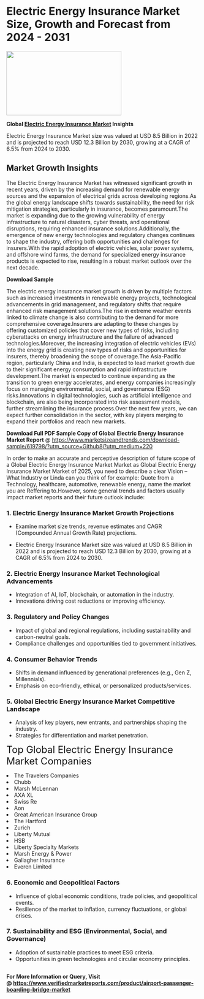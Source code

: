 <H1>Electric Energy Insurance Market Size, Growth and Forecast from 2024 - 2031</H1><img class="aligncenter size-medium wp-image-584254" src="https://thirdeyenews.in/wp-content/uploads/2024/09/Global-Market-Research-300x168.jpeg" alt="" width="300" height="168" /><p><strong>Global&nbsp;<a href="https://www.marketsizeandtrends.com/download-sample/619798/?utm_source=Github8j?utm_medium=220">Electric Energy Insurance Market</a> Insights</strong></p><p>Electric Energy Insurance Market size was valued at USD 8.5 Billion in 2022 and is projected to reach USD 12.3 Billion by 2030, growing at a CAGR of 6.5% from 2024 to 2030.</p><p><h2>Market Growth Insights</h2> <p>The Electric Energy Insurance Market has witnessed significant growth in recent years, driven by the increasing demand for renewable energy sources and the expansion of electrical grids across developing regions.As the global energy landscape shifts towards sustainability, the need for risk mitigation strategies, particularly in insurance, becomes paramount.The market is expanding due to the growing vulnerability of energy infrastructure to natural disasters, cyber threats, and operational disruptions, requiring enhanced insurance solutions.Additionally, the emergence of new energy technologies and regulatory changes continues to shape the industry, offering both opportunities and challenges for insurers.With the rapid adoption of electric vehicles, solar power systems, and offshore wind farms, the demand for specialized energy insurance products is expected to rise, resulting in a robust market outlook over the next decade.</p> <p><strong>Download Sample</strong></p> <p>The electric energy insurance market growth is driven by multiple factors such as increased investments in renewable energy projects, technological advancements in grid management, and regulatory shifts that require enhanced risk management solutions.The rise in extreme weather events linked to climate change is also contributing to the demand for more comprehensive coverage.Insurers are adapting to these changes by offering customized policies that cover new types of risks, including cyberattacks on energy infrastructure and the failure of advanced technologies.Moreover, the increasing integration of electric vehicles (EVs) into the energy grid is creating new types of risks and opportunities for insurers, thereby broadening the scope of coverage.The Asia-Pacific region, particularly China and India, is expected to lead market growth due to their significant energy consumption and rapid infrastructure development.The market is expected to continue expanding as the transition to green energy accelerates, and energy companies increasingly focus on managing environmental, social, and governance (ESG) risks.Innovations in digital technologies, such as artificial intelligence and blockchain, are also being incorporated into risk assessment models, further streamlining the insurance process.Over the next few years, we can expect further consolidation in the sector, with key players merging to expand their portfolios and reach new markets.<p><span class=""><strong>Download Full PDF Sample Copy of Global Electric Energy Insurance Market Report</strong> @ <a href="https://www.marketsizeandtrends.com/download-sample/619798/?utm_source=Github8j?utm_medium=220" target="_blank">https://www.marketsizeandtrends.com/download-sample/619798/?utm_source=Github8j?utm_medium=220</a></span></p><p>In order to make an accurate and perceptive description of future scope of a Global&nbsp;Electric Energy Insurance Market Market as Global&nbsp;Electric Energy Insurance Market Market of 2025, you need to describe a clear Vision &ndash; What Industry or Linda can you think of for example: Quote from a Technology, healthcare, automotive, renewable energy, name the market you are Reffering to.However, some general trends and factors usually impact market reports and their future outlook include:</p><h3>1.&nbsp;<strong>Electric Energy Insurance Market Growth Projections</strong></h3><ul><li>Examine market size trends, revenue estimates and CAGR (Compounded Annual Growth Rate) projections.</li><li><p>Electric Energy Insurance Market size was valued at USD 8.5 Billion in 2022 and is projected to reach USD 12.3 Billion by 2030, growing at a CAGR of 6.5% from 2024 to 2030.</p></li></ul><h3>2.&nbsp;<strong>Electric Energy Insurance Market Technological Advancements</strong></h3><ul><li>Integration of AI, IoT, blockchain, or automation in the industry.</li><li>Innovations driving cost reductions or improving efficiency.</li></ul><h3>3.&nbsp;<strong>Regulatory and Policy Changes</strong></h3><ul><li>Impact of global and regional regulations, including sustainability and carbon-neutral goals.</li><li>Compliance challenges and opportunities tied to government initiatives.</li></ul><h3>4.&nbsp;<strong>Consumer Behavior Trends</strong></h3><ul><li>Shifts in demand influenced by generational preferences (e.g., Gen Z, Millennials).</li><li>Emphasis on eco-friendly, ethical, or personalized products/services.</li></ul><h3>5.&nbsp;<strong>Global Electric Energy Insurance Market Competitive Landscape</strong></h3><ul><li>Analysis of key players, new entrants, and partnerships shaping the industry.</li><li>Strategies for differentiation and market penetration.</li></ul><p data-pm-slice="1 1 []"><span style="color: inherit; font-family: inherit; font-size: 25px;">Top Global Electric Energy Insurance Market Companies</span></p><div class="" data-test-id=""><p><li>The Travelers Companies</li><li> Chubb</li><li> Marsh McLennan</li><li> AXA XL</li><li> Swiss Re</li><li> Aon</li><li> Great American Insurance Group</li><li> The Hartford</li><li> Zurich</li><li> Liberty Mutual</li><li> HSB</li><li> Liberty Specialty Markets</li><li> Marsh Energy & Power</li><li> Gallagher Insurance</li><li> Everen Limited</li></p></div><h3>6.&nbsp;<strong>Economic and Geopolitical Factors</strong></h3><ul><li>Influence of global economic conditions, trade policies, and geopolitical events.</li><li>Resilience of the market to inflation, currency fluctuations, or global crises.</li></ul><h3>7.&nbsp;<strong>Sustainability and ESG (Environmental, Social, and Governance)</strong></h3><ul><li>Adoption of sustainable practices to meet ESG criteria.</li><li>Opportunities in green technologies and circular economy principles.</li></ul><h2><strong style="font-size: 14px;">For More Information or Query, Visit @&nbsp;</strong><a style="background-color: #ffffff; font-size: 14px;" href="https://www.marketsizeandtrends.com/report/electric-energy-insurance-market/" target="_blank">https://www.verifiedmarketreports.com/product/airport-passenger-boarding-bridge-market</a></h2>